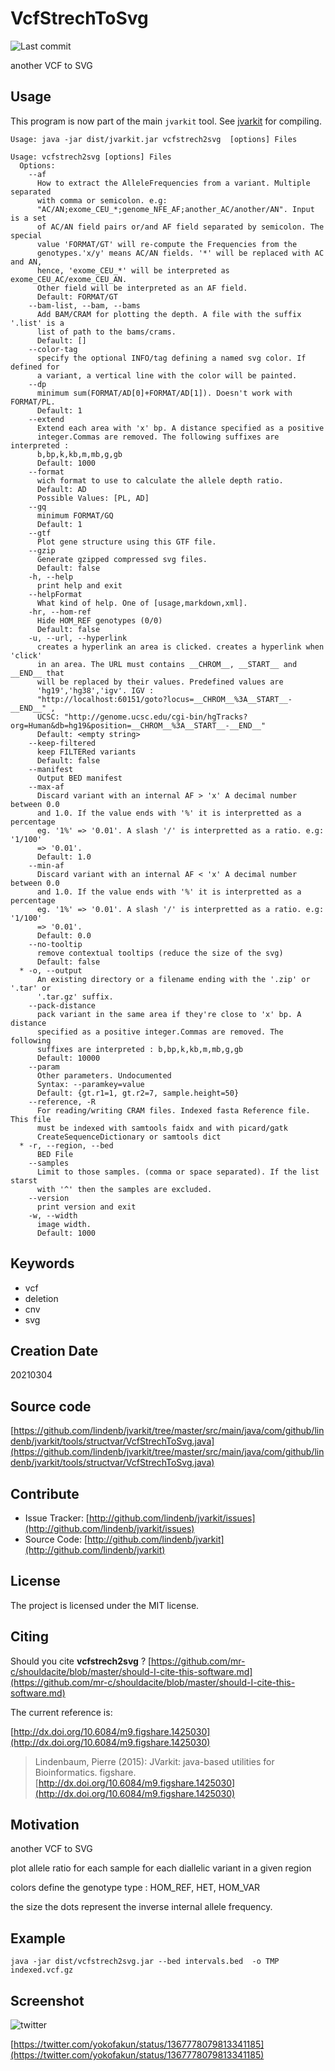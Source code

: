 # VcfStrechToSvg

![Last commit](https://img.shields.io/github/last-commit/lindenb/jvarkit.png)

another VCF to SVG


## Usage


This program is now part of the main `jvarkit` tool. See [jvarkit](JvarkitCentral.md) for compiling.


```
Usage: java -jar dist/jvarkit.jar vcfstrech2svg  [options] Files

Usage: vcfstrech2svg [options] Files
  Options:
    --af
      How to extract the AlleleFrequencies from a variant. Multiple separated 
      with comma or semicolon. e.g: 
      "AC/AN;exome_CEU_*;genome_NFE_AF;another_AC/another/AN". Input is a set 
      of AC/AN field pairs or/and AF field separated by semicolon. The special 
      value 'FORMAT/GT' will re-compute the Frequencies from the 
      genotypes.'x/y' means AC/AN fields. '*' will be replaced with AC and AN, 
      hence, 'exome_CEU_*' will be interpreted as exome_CEU_AC/exome_CEU_AN. 
      Other field will be interpreted as an AF field.
      Default: FORMAT/GT
    --bam-list, --bam, --bams
      Add BAM/CRAM for plotting the depth. A file with the suffix '.list' is a 
      list of path to the bams/crams.
      Default: []
    --color-tag
      specify the optional INFO/tag defining a named svg color. If defined for 
      a variant, a vertical line with the color will be painted.
    --dp
      minimum sum(FORMAT/AD[0]+FORMAT/AD[1]). Doesn't work with FORMAT/PL.
      Default: 1
    --extend
      Extend each area with 'x' bp. A distance specified as a positive 
      integer.Commas are removed. The following suffixes are interpreted : 
      b,bp,k,kb,m,mb,g,gb 
      Default: 1000
    --format
      wich format to use to calculate the allele depth ratio.
      Default: AD
      Possible Values: [PL, AD]
    --gq
      minimum FORMAT/GQ
      Default: 1
    --gtf
      Plot gene structure using this GTF file.
    --gzip
      Generate gzipped compressed svg files.
      Default: false
    -h, --help
      print help and exit
    --helpFormat
      What kind of help. One of [usage,markdown,xml].
    -hr, --hom-ref
      Hide HOM_REF genotypes (0/0)
      Default: false
    -u, --url, --hyperlink
      creates a hyperlink an area is clicked. creates a hyperlink when 'click' 
      in an area. The URL must contains __CHROM__, __START__ and __END__ that 
      will be replaced by their values. Predefined values are 
      'hg19','hg38','igv'. IGV : 
      "http://localhost:60151/goto?locus=__CHROM__%3A__START__-__END__" , 
      UCSC: "http://genome.ucsc.edu/cgi-bin/hgTracks?org=Human&db=hg19&position=__CHROM__%3A__START__-__END__"
      Default: <empty string>
    --keep-filtered
      keep FILTERed variants
      Default: false
    --manifest
      Output BED manifest
    --max-af
      Discard variant with an internal AF > 'x' A decimal number between 0.0 
      and 1.0. If the value ends with '%' it is interpretted as a percentage 
      eg. '1%' => '0.01'. A slash '/' is interpretted as a ratio. e.g: '1/100' 
      => '0.01'.
      Default: 1.0
    --min-af
      Discard variant with an internal AF < 'x' A decimal number between 0.0 
      and 1.0. If the value ends with '%' it is interpretted as a percentage 
      eg. '1%' => '0.01'. A slash '/' is interpretted as a ratio. e.g: '1/100' 
      => '0.01'.
      Default: 0.0
    --no-tooltip
      remove contextual tooltips (reduce the size of the svg)
      Default: false
  * -o, --output
      An existing directory or a filename ending with the '.zip' or '.tar' or 
      '.tar.gz' suffix.
    --pack-distance
      pack variant in the same area if they're close to 'x' bp. A distance 
      specified as a positive integer.Commas are removed. The following 
      suffixes are interpreted : b,bp,k,kb,m,mb,g,gb
      Default: 10000
    --param
      Other parameters. Undocumented
      Syntax: --paramkey=value
      Default: {gt.r1=1, gt.r2=7, sample.height=50}
    --reference, -R
      For reading/writing CRAM files. Indexed fasta Reference file. This file 
      must be indexed with samtools faidx and with picard/gatk 
      CreateSequenceDictionary or samtools dict
  * -r, --region, --bed
      BED File
    --samples
      Limit to those samples. (comma or space separated). If the list starst 
      with '^' then the samples are excluded.
    --version
      print version and exit
    -w, --width
      image width.
      Default: 1000

```


## Keywords

 * vcf
 * deletion
 * cnv
 * svg



## Creation Date

20210304

## Source code 

[https://github.com/lindenb/jvarkit/tree/master/src/main/java/com/github/lindenb/jvarkit/tools/structvar/VcfStrechToSvg.java](https://github.com/lindenb/jvarkit/tree/master/src/main/java/com/github/lindenb/jvarkit/tools/structvar/VcfStrechToSvg.java)


## Contribute

- Issue Tracker: [http://github.com/lindenb/jvarkit/issues](http://github.com/lindenb/jvarkit/issues)
- Source Code: [http://github.com/lindenb/jvarkit](http://github.com/lindenb/jvarkit)

## License

The project is licensed under the MIT license.

## Citing

Should you cite **vcfstrech2svg** ? [https://github.com/mr-c/shouldacite/blob/master/should-I-cite-this-software.md](https://github.com/mr-c/shouldacite/blob/master/should-I-cite-this-software.md)

The current reference is:

[http://dx.doi.org/10.6084/m9.figshare.1425030](http://dx.doi.org/10.6084/m9.figshare.1425030)

> Lindenbaum, Pierre (2015): JVarkit: java-based utilities for Bioinformatics. figshare.
> [http://dx.doi.org/10.6084/m9.figshare.1425030](http://dx.doi.org/10.6084/m9.figshare.1425030)


## Motivation

another VCF to SVG

plot  allele ratio for each sample for each diallelic variant in a given region

colors define the genotype type : HOM_REF, HET, HOM_VAR

the size the dots represent the inverse internal allele frequency.

## Example

```
java -jar dist/vcfstrech2svg.jar --bed intervals.bed  -o TMP indexed.vcf.gz
```

## Screenshot

![twitter](https://pbs.twimg.com/media/EvtRyyXWEAEqpz7?format=jpg&name=small "Screenshot")

[https://twitter.com/yokofakun/status/1367778079813341185](https://twitter.com/yokofakun/status/1367778079813341185)




